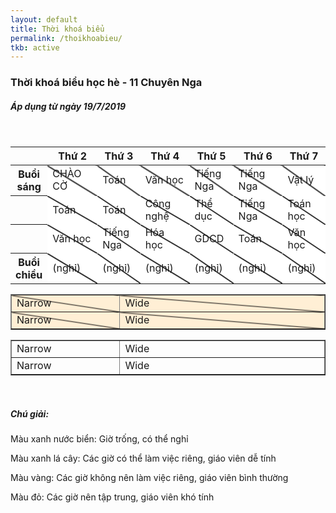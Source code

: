 ```yaml
---
layout: default
title: Thời khoá biểu
permalink: /thoikhoabieu/
tkb: active
---
```

<style>
    table:nth-of-type(1) td {
  background-image: linear-gradient(
    to top right,
    white 48%,
    black,
    white 52%
  );
}
table:nth-of-type(2) td {
  background-image: linear-gradient(
    to top right,
    papayawhip calc(50% - 1px),
    black,
    papayawhip calc(50% + 1px)
  );
}
/* for testing */
table {
  border-collapse: collapse;
  margin-top: 1em;
  margin-bottom: 1em;
}
td:nth-child(odd) {
  width: 10em;
}
td:nth-child(even) {
  width: 20em;
}
    </style>
<h3><i class="far fa-calendar-alt"></i> Thời khoá biểu học hè - 11 Chuyên Nga</h3>
<h5>Áp dụng từ ngày 19/7/2019</h5>
<br/>
<table class="table table-bordered">
<thead>
    <tr class="table-active">
        <th class="table-light"></th>
        <th>Thứ 2</th>
        <th>Thứ 3</th>
        <th>Thứ 4</th>
        <th>Thứ 5</th>
        <th>Thứ 6</th>
        <th>Thứ 7</th>
    </tr>
</thead>
<tbody>
 <tr>
    <th class="table-active">Buổi sáng</th>
    <td class="table-info">CHÀO CỜ</td>
    <td class="table-info">Toán</td>
    <td class="table-info">Văn học</td>
    <td class="table-danger">Tiếng Nga</td>
    <td class="table-danger">Tiếng Nga</td>
    <td class="table-warning">Vật lý</td>
    </tr>
    <tr>
        <th class="table-active"></th>
        <td class="table-info">Toán</td>
    <td class="table-info">Toán</td>
    <td class="table-info">Công nghệ</td>
    <td class="table-danger">Thể dục</td>
    <td class="table-danger">Tiếng Nga</td>
    <td class="table-warning">Toán học</td>
</tr>
<tr>
        <th class="table-active"></th>
        <td class="table-info">Văn học</td>
    <td class="table-info">Tiếng Nga</td>
    <td class="table-info">Hóa học</td>
    <td class="table-danger">GDCD</td>
    <td class="table-danger">Toán</td>
    <td class="table-warning">Văn học</td>
</tr>
 <tr>
    <th class="table-active">Buổi chiều</th>
    <td class="table-info">(nghỉ)</td>
    <td class="table-info">(nghỉ)</td>
    <td class="table-info">(nghỉ)</td>
    <td class="table-info">(nghỉ)</td>
    <td class="table-info">(nghỉ)</td>
    <td class="table-info">(nghỉ)</td>
</tr>
</tbody>
</table>
<table border="1">
  <tbody>
    <tr>
      <td>Narrow</td>
      <td>Wide</td>
    </tr>
    <tr>
      <td>Narrow</td>
      <td>Wide</td>
    </tr>
  </tbody>
</table>
<table border="1">
  <tbody>
    <tr>
      <td>Narrow</td>
      <td>Wide</td>
    </tr>
    <tr>
      <td>Narrow</td>
      <td>Wide</td>
    </tr>
  </tbody>
</table>
<br/>
<h5><i class="fas fa-question-circle"></i> Chú giải:</h5>
<p><a class="text-info">Màu xanh nước biển:</a> Giờ trống, có thể nghỉ</p>
<p><a class="text-success">Màu xanh lá cây:</a> Các giờ có thể làm việc riêng, giáo viên dễ tính
</p>
<p><a class="text-warning">Màu vàng:</a> Các giờ không nên làm việc riêng, giáo viên bình thường</p>
<p><a class="text-danger">Màu đỏ:</a> Các giờ nên tập trung, giáo viên khó tính</p>
